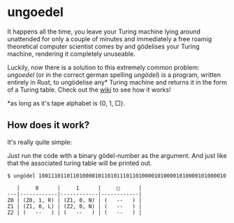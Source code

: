 # ungoedel
It happens all the time, you leave your Turing machine lying around unattended for only a couple of minutes
and immediately a free roamig theoretical computer scientist comes by and gödelises your Turing machine,
rendering it completely unuseable.

Luckily, now there is a solution to this extremely common problem:
_ungoedel_ (or in the correct german spelling _ungödel_) is a program,
written entirely in Rust, to ungödelise any* Turing machine and returns it in the form of a Turing table. 
Check out the [wiki](https://github.com/nils-matthaei/ungoedel/wiki) to see how it works!

\*as long as it's tape alphabet is {0, 1, □}.

## How does it work?

It's really quite simple:

Just run the code with a binary gödel-number as the argument. And just like that the associated 
turing table will be printed out.

```
$ ungödel 100111011011010000101101011101101000010100001010000101000010

   |     0      |     1      |     □      |
---|------------|------------|------------|
Z0 | (Z0, 1, R) | (Z1, 0, N) | (   --   ) |
Z1 | (Z1, 0, L) | (Z2, 0, N) | (   --   ) |
Z2 | (   --   ) | (   --   ) | (   --   ) |
```
